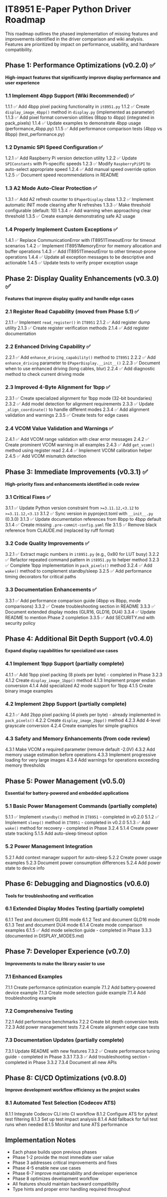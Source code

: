 <!-- markdownlint-disable MD013 MD036 -->
# IT8951 E-Paper Python Driver Roadmap

This roadmap outlines the phased implementation of missing features and improvements identified in the driver comparison and wiki analysis. Features are prioritized by impact on performance, usability, and hardware compatibility.

## Phase 1: Performance Optimizations (v0.2.0) ✅

**High-impact features that significantly improve display performance and user experience**

### 1.1 Implement 4bpp Support (Wiki Recommended) ✅

1.1.1 ✅ Add 4bpp pixel packing functionality in `it8951.py`
1.1.2 ✅ Create `display_image_4bpp()` method in `display.py` (implemented as parameter)
1.1.3 ✅ Add pixel format conversion utilities (8bpp to 4bpp) (integrated in pack_pixels)
1.1.4 ✅ Update examples to demonstrate 4bpp usage (performance_4bpp.py)
1.1.5 ✅ Add performance comparison tests (4bpp vs 8bpp) (test_performance.py)

### 1.2 Dynamic SPI Speed Configuration ✅

1.2.1 ✅ Add Raspberry Pi version detection utility
1.2.2 ✅ Update `SPIConstants` with Pi-specific speeds
1.2.3 ✅ Modify `RaspberryPiSPI` to auto-select appropriate speed
1.2.4 ✅ Add manual speed override option
1.2.5 ✅ Document speed recommendations in README

### 1.3 A2 Mode Auto-Clear Protection ✅

1.3.1 ✅ Add A2 refresh counter to `EPaperDisplay` class
1.3.2 ✅ Implement automatic INIT mode clearing after N refreshes
1.3.3 ✅ Make threshold configurable (default: 10)
1.3.4 ✅ Add warning when approaching clear threshold
1.3.5 ✅ Create example demonstrating safe A2 usage

### 1.4 Properly Implement Custom Exceptions ✅

1.4.1 ✅ Replace CommunicationError with IT8951TimeoutError for timeout scenarios
1.4.2 ✅ Implement IT8951MemoryError for memory allocation and buffer operations
1.4.3 ✅ Add IT8951TimeoutError to other timeout-prone operations
1.4.4 ✅ Update all exception messages to be descriptive and actionable
1.4.5 ✅ Update tests to verify proper exception usage

## Phase 2: Display Quality Enhancements (v0.3.0) ✅

**Features that improve display quality and handle edge cases**

### 2.1 Register Read Capability (moved from Phase 5.1) ✅

2.1.1 ✅ Implement `read_register()` in `IT8951`
2.1.2 ✅ Add register dump utility
2.1.3 ✅ Create register verification methods
2.1.4 ✅ Add register documentation

### 2.2 Enhanced Driving Capability ✅

2.2.1 ✅ Add `enhance_driving_capability()` method to `IT8951`
2.2.2 ✅ Add `enhance_driving` parameter to `EPaperDisplay.__init__()`
2.2.3 ✅ Document when to use enhanced driving (long cables, blur)
2.2.4 ✅ Add diagnostic method to check current driving mode

### 2.3 Improved 4-Byte Alignment for 1bpp ✅

2.3.1 ✅ Create specialized alignment for 1bpp mode (32-bit boundaries)
2.3.2 ✅ Add model detection for alignment requirements
2.3.3 ✅ Update `_align_coordinate()` to handle different modes
2.3.4 ✅ Add alignment validation and warnings
2.3.5 ✅ Create tests for edge cases

### 2.4 VCOM Value Validation and Warnings ✅

2.4.1 ✅ Add VCOM range validation with clear error messages
2.4.2 ✅ Create prominent VCOM warning in all examples
2.4.3 ✅ Add `get_vcom()` method using register read
2.4.4 ✅ Implement VCOM calibration helper
2.4.5 ✅ Add VCOM mismatch detection

## Phase 3: Immediate Improvements (v0.3.1) ✅

**High-priority fixes and enhancements identified in code review**

### 3.1 Critical Fixes ✅

3.1.1 ✅ Update Python version constraint from `>=3.11.12,<3.12` to `>=3.11.12,<3.13`
3.1.2 ✅ Sync version in pyproject.toml with `__init__.py` (0.3.0)
3.1.3 ✅ Update documentation references from 8bpp to 4bpp default
3.1.4 ✅ Create missing `.pre-commit-config.yaml` file
3.1.5 ✅ Remove black reference from CLAUDE.md (replaced by ruff format)

### 3.2 Code Quality Improvements ✅

3.2.1 ✅ Extract magic numbers in `it8951.py` (e.g., 0x80 for LUT busy)
3.2.2 ✅ Refactor repeated command pattern in `it8951.py` to helper method
3.2.3 ✅ Complete 1bpp implementation in `pack_pixels()` method
3.2.4 ✅ Add `wake()` method to complement standby/sleep
3.2.5 ✅ Add performance timing decorators for critical paths

### 3.3 Documentation Enhancements ✅

3.3.1 ✅ Add performance comparison guide (4bpp vs 8bpp, mode comparisons)
3.3.2 ✅ Create troubleshooting section in README
3.3.3 ✅ Document extended display modes (GLR16, GLD16, DU4)
3.3.4 ✅ Update README to mention Phase 2 completion
3.3.5 ✅ Add SECURITY.md with security policy

## Phase 4: Additional Bit Depth Support (v0.4.0)

**Expand display capabilities for specialized use cases**

### 4.1 Implement 1bpp Support (partially complete)

4.1.1 ✅ Add 1bpp pixel packing (8 pixels per byte) - completed in Phase 3.2.3
4.1.2 Create `display_image_1bpp()` method
4.1.3 Implement proper endian conversion
4.1.4 Add specialized A2 mode support for 1bpp
4.1.5 Create binary image examples

### 4.2 Implement 2bpp Support (partially complete)

4.2.1 ✅ Add 2bpp pixel packing (4 pixels per byte) - already implemented in `pack_pixels()`
4.2.2 Create `display_image_2bpp()` method
4.2.3 Add 4-level grayscale conversion
4.2.4 Create examples for simple graphics

### 4.3 Safety and Memory Enhancements (from code review)

4.3.1 Make VCOM a required parameter (remove default -2.0V)
4.3.2 Add memory usage estimation before operations
4.3.3 Implement progressive loading for very large images
4.3.4 Add warnings for operations exceeding memory thresholds

## Phase 5: Power Management (v0.5.0)

**Essential for battery-powered and embedded applications**

### 5.1 Basic Power Management Commands (partially complete)

5.1.1 ✅ Implement `standby()` method in `IT8951` - completed in v0.2.0
5.1.2 ✅ Implement `sleep()` method in `IT8951` - completed in v0.2.0
5.1.3 ✅ Add `wake()` method for recovery - completed in Phase 3.2.4
5.1.4 Create power state tracking
5.1.5 Add auto-sleep timeout option

### 5.2 Power Management Integration

5.2.1 Add context manager support for auto-sleep
5.2.2 Create power usage examples
5.2.3 Document power consumption differences
5.2.4 Add power state to device info

## Phase 6: Debugging and Diagnostics (v0.6.0)

**Tools for troubleshooting and verification**

### 6.1 Extended Display Modes Testing (partially complete)

6.1.1 Test and document GLR16 mode
6.1.2 Test and document GLD16 mode
6.1.3 Test and document DU4 mode
6.1.4 Create mode comparison examples
6.1.5 ✅ Add mode selection guide - completed in Phase 3.3.3 (documented in DISPLAY_MODES.md)

## Phase 7: Developer Experience (v0.7.0)

**Improvements to make the library easier to use**

### 7.1 Enhanced Examples

7.1.1 Create performance optimization example
7.1.2 Add battery-powered device example
7.1.3 Create mode selection guide example
7.1.4 Add troubleshooting example

### 7.2 Comprehensive Testing

7.2.1 Add performance benchmarks
7.2.2 Create bit depth conversion tests
7.2.3 Add power management tests
7.2.4 Create alignment edge case tests

### 7.3 Documentation Updates (partially complete)

7.3.1 Update README with new features
7.3.2 ✅ Create performance tuning guide - completed in Phase 3.3.1
7.3.3 ✅ Add troubleshooting section - completed in Phase 3.3.2
7.3.4 Document all new APIs

## Phase 8: CI/CD Optimizations (v0.8.0)

**Improve development workflow efficiency as the project scales**

### 8.1 Automated Test Selection (Codecov ATS)

8.1.1 Integrate Codecov CLI into CI workflow
8.1.2 Configure ATS for pytest test filtering
8.1.3 Set up test impact analysis
8.1.4 Add fallback for full test runs when needed
8.1.5 Monitor and tune ATS performance

## Implementation Notes

- Each phase builds upon previous phases
- Phase 1-2 provide the most immediate user value
- Phase 3 addresses critical improvements and fixes
- Phase 4-5 enable new use cases
- Phase 6-7 improve maintainability and developer experience
- Phase 8 optimizes development workflow
- All features should maintain backward compatibility
- Type hints and proper error handling required throughout
